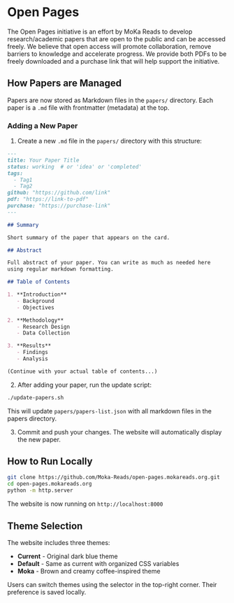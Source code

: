 # Open Pages

The Open Pages initiative is an effort by MoKa Reads to develop research/academic papers that are open to the public and can be accessed freely.
We believe that open access will promote collaboration, remove barriers to knowledge and accelerate progress. We provide both PDFs to be freely downloaded
and a purchase link that will help support the initiative.

## How Papers are Managed

Papers are now stored as Markdown files in the `papers/` directory. Each paper is a `.md` file with frontmatter (metadata) at the top.

### Adding a New Paper

1. Create a new `.md` file in the `papers/` directory with this structure:

```markdown
---
title: Your Paper Title
status: working  # or 'idea' or 'completed'
tags:
  - Tag1
  - Tag2
github: "https://github.com/link"
pdf: "https://link-to-pdf"
purchase: "https://purchase-link"
---

## Summary

Short summary of the paper that appears on the card.

## Abstract

Full abstract of your paper. You can write as much as needed here
using regular markdown formatting.

## Table of Contents

1. **Introduction**
   - Background
   - Objectives

2. **Methodology**
   - Research Design
   - Data Collection

3. **Results**
   - Findings
   - Analysis

(Continue with your actual table of contents...)
```

2. After adding your paper, run the update script:
```bash
./update-papers.sh
```

This will update `papers/papers-list.json` with all markdown files in the papers directory.

3. Commit and push your changes. The website will automatically display the new paper.

## How to Run Locally

```bash
git clone https://github.com/Moka-Reads/open-pages.mokareads.org.git
cd open-pages.mokareads.org
python -m http.server
```

The website is now running on `http://localhost:8000`

## Theme Selection

The website includes three themes:
- **Current** - Original dark blue theme
- **Default** - Same as current with organized CSS variables
- **Moka** - Brown and creamy coffee-inspired theme

Users can switch themes using the selector in the top-right corner. Their preference is saved locally.
